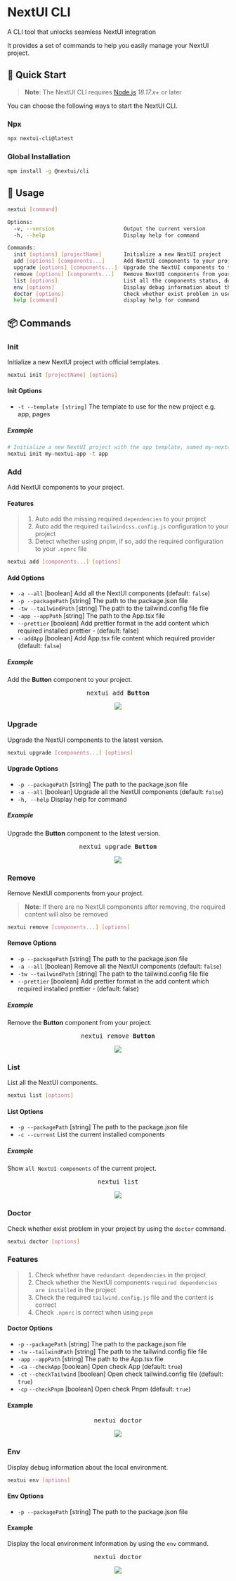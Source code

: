 # NextUI CLI

A CLI tool that unlocks seamless NextUI integration

It provides a set of commands to help you easily manage your NextUI project.

## 🚀 Quick Start

> **Note**: The NextUI CLI requires [Node.js](https://nodejs.org/en) _18.17.x+_ or later

You can choose the following ways to start the NextUI CLI.

### Npx

```bash
npx nextui-cli@latest
```

### Global Installation

```bash
npm install -g @nextui/cli
```

## 📖 Usage

```bash
nextui [command]

Options:
  -v, --version                      Output the current version
  -h, --help                         Display help for command

Commands:
  init [options] [projectName]       Initialize a new NextUI project
  add [options] [components...]      Add NextUI components to your project
  upgrade [options] [components...]  Upgrade the NextUI components to the latest version
  remove [options] [components...]   Remove NextUI components from your project
  list [options]                     List all the components status, description, version, etc
  env [options]                      Display debug information about the local environment
  doctor [options]                   Check whether exist problem in user project
  help [command]                     display help for command
```

## 📦 Commands

### Init

Initialize a new NextUI project with official templates.

```bash
nextui init [projectName] [options]
```

#### Init Options

- `-t --template [string]` The template to use for the new project e.g. app, pages

##### Example

```bash
# Initialize a new NextUI project with the app template, named my-nextui-app
nextui init my-nextui-app -t app
```

### Add

Add NextUI components to your project.

#### Features

> 1. Auto add the missing required `dependencies` to your project
> 2. Auto add the required `tailwindcss.config.js` configuration to your project
> 3. Detect whether using pnpm, if so, add the required configuration to your `.npmrc` file

```bash
nextui add [components...] [options]
```

#### Add Options

- `-a --all` [boolean] Add all the NextUI components (default: `false`)
- `-p --packagePath` [string] The path to the package.json file
- `-tw --tailwindPath` [string] The path to the tailwind.config file file
- `-app --appPath` [string] The path to the App.tsx file
- `--prettier` [boolean] Add prettier format in the add content which required installed prettier - (default: false)
- `--addApp` [boolean] Add App.tsx file content which required provider (default: `false`)

##### Example

Add the **Button** component to your project.

<pre align="center">nextui add <b>Button</b></pre>

<p align="center">
<img src='./screenshots/add-command.png' />
</p>

### Upgrade

Upgrade the NextUI components to the latest version.

```bash
nextui upgrade [components...] [options]
```

#### Upgrade Options

- `-p --packagePath` [string] The path to the package.json file
- `-a --all` [boolean] Upgrade all the NextUI components (default: `false`)
- `-h, --help` Display help for command

##### Example

Upgrade the **Button** component to the latest version.

<pre align="center">nextui upgrade <b>Button</b></pre>

<p align="center">
<img src='./screenshots/upgrade-command.png' />
</p>

### Remove

Remove NextUI components from your project.

> **Note**: If there are no NextUI components after removing, the required content will also be removed

```bash
nextui remove [components...] [options]
```

#### Remove Options

- `-p --packagePath` [string] The path to the package.json file
- `-a --all` [boolean] Remove all the NextUI components (default: `false`)
- `-tw --tailwindPath` [string] The path to the tailwind.config file file
- `--prettier` [boolean] Add prettier format in the add content which required installed prettier - (default: false)

##### Example

Remove the **Button** component from your project.

<pre align="center">nextui remove <b>Button</b></pre>

<p align="center">
<img src='./screenshots/remove-command.png' />
</p>

### List

List all the NextUI components.

```bash
nextui list [options]
```

#### List Options

- `-p --packagePath` [string] The path to the package.json file
- `-c --current` List the current installed components

##### Example

Show `all NextUI components` of the current project.

<pre align="center">nextui list</pre>

<p align="center">
<img src='./screenshots/list-command.png' />
</p>

### Doctor

Check whether exist problem in your project by using the `doctor` command.

```bash
nextui doctor [options]
```

### Features

> 1. Check whether have `redundant dependencies` in the project
> 2. Check whether the NextUI components `required dependencies are installed` in the project
> 3. Check the required `tailwind.config.js` file and the content is correct
> 4. Check `.npmrc` is correct when using `pnpm`

#### Doctor Options

- `-p` `--packagePath` [string] The path to the package.json file
- `-tw` `--tailwindPath` [string] The path to the tailwind.config file file
- `-app` `--appPath` [string] The path to the App.tsx file
- `-ca` `--checkApp` [boolean] Open check App (default: `true`)
- `-ct` `--checkTailwind` [boolean] Open check tailwind.config file (default: `true`)
- `-cp` `--checkPnpm` [boolean] Open check Pnpm (default: `true`)

#### Example

<pre align="center">nextui doctor</pre>

<p align="center">
<img src='./screenshots/doctor-command.png' />
</p>

### Env

Display debug information about the local environment.

```bash
nextui env [options]
```

#### Env Options

- `-p --packagePath` [string] The path to the package.json file

#### Example

Display the local environment Information by using the `env` command.

<pre align="center">nextui doctor</pre>

<p align="center">
<img src='./screenshots/env-command.png' />
</p>
